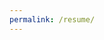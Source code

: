 ```yaml
---
permalink: /resume/
---
```


<!doctype html>
<html>
	<head>
	<meta charset="utf-8">
	<meta name="viewport" content="width=device-width, user-scalable=no, minimal-ui">
	<title>Andy Kumeda</title>
	<link rel="stylesheet" href="https://use.fontawesome.com/releases/v5.8.1/css/all.css" integrity="sha384-50oBUHEmvpQ+1lW4y57PTFmhCaXp0ML5d60M1M7uH2+nqUivzIebhndOJK28anvf" crossorigin="anonymous">
    <link rel="stylesheet" href="https://use.fontawesome.com/releases/v5.8.1/css/v4-shims.css">
	<style>
		/* Utils */
/*----- Colors -----*/
/*----- Fonts -----*/
/*----- Dimensions and sizes -----*/
/* Base */
@font-face {
    font-family: 'Josefin Sans';
    font-style: normal;
    font-weight: 300;
    src: local('Josefin Sans Light'), local('JosefinSans-Light'), url(https://fonts.gstatic.com/s/josefinsans/v9/C6HYlRF50SGJq1XyXj04zwV_pQ1T3xN3K1c3sB361us.ttf) format('truetype');
}
@font-face {
    font-family: 'Josefin Sans';
    font-style: normal;
    font-weight: 700;
    src: local('Josefin Sans Bold'), local('JosefinSans-Bold'), url(https://fonts.gstatic.com/s/josefinsans/v9/C6HYlRF50SGJq1XyXj04z306qf9KHRHwsVx7iw5MXmY.ttf) format('truetype');
}
@font-face {
    font-family: 'Lato';
    font-style: normal;
    font-weight: 300;
    src: local('Lato Light'), local('Lato-Light'), url(https://fonts.gstatic.com/s/lato/v11/nj47mAZe0mYUIySgfn0wpQ.ttf) format('truetype');
}
@font-face {
    font-family: 'Lato';
    font-style: normal;
    font-weight: 400;
    src: local('Lato Regular'), local('Lato-Regular'), url(https://fonts.gstatic.com/s/lato/v11/v0SdcGFAl2aezM9Vq_aFTQ.ttf) format('truetype');
}
@font-face {
    font-family: 'Lato';
    font-style: normal;
    font-weight: 700;
    src: local('Lato Bold'), local('Lato-Bold'), url(https://fonts.gstatic.com/s/lato/v11/DvlFBScY1r-FMtZSYIYoYw.ttf) format('truetype');
}
@font-face {
    font-family: 'Lato';
    font-style: italic;
    font-weight: 300;
    src: local('Lato Light Italic'), local('Lato-LightItalic'), url(https://fonts.gstatic.com/s/lato/v11/2HG_tEPiQ4Z6795cGfdivKCWcynf_cDxXwCLxiixG1c.ttf) format('truetype');
}
@font-face {
    font-family: 'Lato';
    font-style: italic;
    font-weight: 400;
    src: local('Lato Italic'), local('Lato-Italic'), url(https://fonts.gstatic.com/s/lato/v11/LqowQDslGv4DmUBAfWa2Vw.ttf) format('truetype');
}
@font-face {
    font-family: 'Lato';
    font-style: italic;
    font-weight: 700;
    src: local('Lato Bold Italic'), local('Lato-BoldItalic'), url(https://fonts.gstatic.com/s/lato/v11/HkF_qI1x_noxlxhrhMQYEKCWcynf_cDxXwCLxiixG1c.ttf) format('truetype');
}

body {
    font-family: "Lato", Helvetica, Arial, sans-serif;
    font-weight: 400;
    background: #393e46;
    /* background: #f8f8f8; */
    /* margin: 50px 0 100px; */
    margin: 0;
    letter-spacing: .3px;
    color: #39424B;
}

h1, h2, h3, h4, h5, h6 {
    text-transform: uppercase;
    margin: 0;
}

h1 {
    font-family: "Josefin Sans", Helvetica, Arial, sans-serif;
    font-weight: 700;
    font-size: 40px;
    letter-spacing: 1px; }

h2 {
    font-family: "Josefin Sans", Helvetica, Arial, sans-serif;
    font-weight: 300;
    font-size: 16px;
    letter-spacing: .5px; }

h3 {
    font-family: "Lato", Helvetica, Arial, sans-serif;
    font-weight: 300;
    font-size: 14px;
    letter-spacing: .4px;
    padding-top: 4px;
    padding-left: 2px;
    padding-right: 2px;
}

h3.bold {
    font-weight: 700; }

h4 {
    font-family: "Lato", Helvetica, Arial, sans-serif;
    font-weight: 300;
    font-size: 12px;
}

h4.bold {
    font-weight: 700; }

h5 {
    font-family: "Lato", Helvetica, Arial, sans-serif;
    font-weight: 300;
    font-size: 11px; }
h5.italic {
    font-style: italic; }

h6 {
    font-family: "Lato", Helvetica, Arial, sans-serif;
    font-weight: 400;
    font-size: 11px; }

a {
    color: inherit;
    text-decoration: inherit;
}

a:hover, a:hover > i.fa-external-link, .info-tag-container a:hover .fa.fa-external-link {
    color: #2895F1;
}

a .fa-external-link {
    font-size: 8px;
    margin-left: 2px;
    vertical-align: text-top;
    color: #999;
}

p, li {
    font-size: 13px;
    font-weight: 200;
    letter-spacing: .4px;
}

blockquote {
    font-size: 11px;
    font-family: "Lato", Helvetica, Arial, sans-serif;
    font-weight: 400;
    font-style: italic;
    margin: 10px 25px; }

em {
    color: #999;
}

ul {
    margin: 10px 0 0;
    -webkit-padding-start: 25px;
}

ul li {
    padding-left: 10px;
}

ul.minimal {
    list-style: none;
    padding: 0;
}

ul.minimal li {
    margin-bottom: 3px;
    padding-left: 0;
}

ul.two-column {
    -webkit-column-count: 2;
    -webkit-column-gap: 28px;
    -moz-column-count: 2;
    column-count: 2;
    -moz-column-gap: 28px;
    column-gap: 28px;
}

ul.two-column li {
    padding-left: 0;
    padding-bottom: 5px;
}

@page {
    size: A4;
}

.container {
    padding-top: 20px;
}

.keyline {
    width: 45px;
    /* margin: 8px 0 10px; */
    margin: 4px 0 10px;
    border-top: 1px solid #5C78FF;
}

.pull-left {
    float: left;
}

.pull-right {
    float: right;
}

.display-block {
    display: block;
}

.display-inline {
    display: inline;
}

.clearfix:after {
    content: "";
    display: table;
    clear: both;
}

/*
.profile-header {
    width: auto;
    max-width:  300px;
    margin-right: 50px;
}
*/

/*
.profile-pic {
    width: auto;
    max-width: 800px;
    margin-right: auto;
    /* margin-top: -5px; */
    /* margin-right: 18px; *//*
}
*/

.profile-pic img {
    width: 90px;
    height: auto;
    border-radius: 100%;
    padding: 2px;
    object-fit: cover;
    float: right;
}

.summary {
    margin: 5px 0 5px; }

/* Layouts */
.page {
    background: #222831;
    color: #eeeeee;
    /* width: 612px; */
    min-height: 792px;
    display: block;
    margin: 0 auto;
    border-top: 10px solid #5C78FF;
    /* padding: 36px 22px 30px 34px; */
    padding: 50px; /* 50px calc(50px + 10%);*/
    box-shadow: 0 1px 10px rgba(0, 0, 0, 0.5);
}

.page:after {
    content: "";
    display: table;
    clear: both;
}

.left-column, .profile-header {
    float: left;
    /* width: 160px; */
    width: 300px;
    /* margin-right: 20px; */
    margin-right: 50px;
}

.right-column, .profile-pic {
    width: auto;
    overflow: hidden;
    max-width: 850px;
    /* margin-right: 50px; */
    margin: 0 auto;
}

.item {
    /* margin-bottom: 15px; */
    margin-top: 20px;
    padding-top: 20px;
    border-top: 1px solid #393e46;
}

.item:first-child, .title + .item {
    margin-top: 0;
    padding-top: 0;
    border-top: none;
}

.title {
    background-color: #393e46;
}

.title > i {
    float: left;
    padding-top: 4px;
    padding-left: 4px;
    padding-right: 4px;
}

.right-column > .container > .title {
    margin-bottom: 15px;
}

.gpa {
    border: 1px solid #FFFFFF;
    border-radius: 35%;
    padding: 2px;
    margin-left: 5px;
}

@media only screen and (min-width: 2560px) {
    .page {
        padding: 2rem 60rem 2rem 60rem;
    }
}

@media only screen and (max-width: 800px) {
    .page {
        padding: 35px;
    }

    .left-column, .right-column {
        width: 100%;
        margin: 0;
    }

    .skills-container > section > ul > li
    /*,.languages-container > ul > li */{
        display: inline;
    }

    .skills-container > section > ul > li > h6
    /*,.languages-container > ul > li > h6 */{
        padding-right: 10px;
        display: inline;
    }

    .info-tag-container .info-text {
        font-size: 14px !important;
    }

    h3 {
        font-size: 16px !important;
    }

    h4 {
        font-size: 14px !important;
    }

    h6 {
        font-size: 12px !important;
    }

    p, li {
        font-size: 14px;
    }

    .item {
        margin-top: 10px;
        padding-top: 10px;
    }
}

@media print {
    body {
        margin: 0;
        background: #FFFFFF;
        color: #000;
    }

    main {
        background: #FFFFFF !important;
        color: black !important;
    }

    @page {
        border-top: 2px solid #FFFFFF;
    }

    .page {
        color: #000;
        width: 100%;
        height: 100%;
        margin: 0;
        padding: 35px 0 35px; /* 35px  35px; */
        box-shadow: none;
    }

    .title {
        background-color: #393e46;
        color: #FFFFFF;
        page-break-inside: avoid;
    }

    .keyline {
        width: 45px;
        /* margin: 8px 0 10px; */
        margin: 4px 0 10px;
        border-top: 2px solid #5C78FF;
    }

    .page .resume-header,
    .page .resume-content {
        padding: 0 35px 0 35px;
    }

    /* .container > section {
        page-break-inside: avoid;
    } */

    .left-column {
        width: 250px;
        margin-right: 35px;
    }

    /* .left-column .container {
        page-break-inside: avoid;
    } */

    .fa-external-link {
        display: none;
    }

    .gpa {
        border: 1px solid #393e46;
        margin-left: 10px;
    }

    h1 {
        font-size: 25px;
    }

    h2 {
        font-size: 14px;
    }

    .projects-container .item:nth-child(n+5) {
        display: none;
    }

    .speaking-container .item:nth-child(n+12) {
        display: none;
    }

    .work-container .item:nth-child(n+13) {
        display: none;
    }

    .right-column .container:nth-child(n+3) {
        display: none;
    }

    .left-column .skills-container:nth-child(n+1) {
        display: none;
    }
}

/* Components */
.info-tag-container {
    margin-bottom: 5px;
}

.info-tag-container .fa {
    font-size: 14px;
    width: 12px;
    margin-right: 5px;
    text-align: center;
    vertical-align: middle;
}

.info-tag-container .fa.fa-map-marker {
    font-size: 16px;
}

.info-tag-container .fa.fa-mobile {
    font-size: 18px;
}

.info-tag-container .fa.fa-envelope-o {
    font-size: 12px;
}

.info-tag-container .fa.fa-desktop {
    font-size: 11px;
}

.info-tag-container .fa.fa-external-link {
    width: auto;
    font-size: 8px;
    margin-left: 2px;
    vertical-align: text-top;
    color: #999;
}

.info-tag-container .info-text {
    font-size: 11px;
    display: inline-block;
    vertical-align: middle;
    /* width: 139px; */
}

.references-container .fa {
    font-size: 14px;
}

	</style>
	</head>
	<body>
		<main id="resume" class="page">
			<header class="resume-header clearfix">
			    <div class="profile-header">
			        <h1 class="display-block">Andy Kumeda</h1>
			        <h2 class="display-block">Network Architect</h2>
			    </div>
			    <div class="profile-pic">
			        <img src="https://andykumeda.com/assets/img/CCIE.jpg" alt="profile-pic">
			    </div>
			</header>
			<div class="resume-content">
				<aside class="left-column">
					<div class="container about-container">
					    <div class="title">
					        <h3>About</h3>
					        <div class="keyline"></div>
					    </div>
					
					        <div class="info-tag-container">
					                <i class="fa fa-map-marker"></i>
					        
					                <h6 class="info-text">
					                        Los Angeles, California
					                </h6>
					        </div>
					
					        <div class="info-tag-container">
					                    <i class="fa fa-envelope"></i>
					        
					                <h6 class="info-text">
					                    <a href="mailto:andy@kumeda.com" target="_blank">
					                        andy@kumeda.com <i class="fa fa-external-link" aria-hidden="true"></i>
					                    </a>
					                </h6>
					        </div>
					
					        <div class="info-tag-container">
					                    <i class="fa fa-mobile-alt"></i>
					        
					                <h6 class="info-text">
					                    <a href="tel:(310) 493-1793" target="_blank">
					                        (310) 493-1793 <i class="fa fa-external-link" aria-hidden="true"></i>
					                    </a>
					                </h6>
					        </div>
					
					        <div class="info-tag-container">
					                    <i class="fa fa-desktop"></i>
					        
					                <h6 class="info-text">
					                    <a href="https://cv.kumeda.com" target="_blank">
					                        cv.kumeda.com <i class="fa fa-external-link" aria-hidden="true"></i>
					                    </a>
					                </h6>
					        </div>
					
					                        <div class="info-tag-container">
					                                    <i class="fa fa-linkedin-square"></i>
					                        
					                                <h6 class="info-text">
					                                    <a href="https://www.linkedin.com/in/andykumeda/" target="_blank">
					                                        LinkedIn <i class="fa fa-external-link" aria-hidden="true"></i>
					                                    </a>
					                                </h6>
					                        </div>
					                         <div class="info-tag-container">
					                                     <i class="fab fa-github"></i>
					                         
					                                 <h6 class="info-text">
					                                     <a href="https://github.com/andykumeda" target="_blank">
					                                         GitHub <i class="fa fa-external-link" aria-hidden="true"></i>
					                                     </a>
					                                 </h6>
					                         </div>
					</div>
					    <div class="skills-container">
					            <section class="container">
					                    <div class="title">
					                        <h3>Cloud</h3>
					                        <div class="keyline"></div>
					                    </div>
					                    <ul class="minimal">
					                            <li><h6>AWS</h6></li>
					                            <li><h6>Azure</h6></li>
					                            <li><h6>Digital Ocean</h6></li>
					                            <li><h6>CloudFlare</h6></li>
					                    </ul>
					            </section>
					            <section class="container">
					                    <div class="title">
					                        <h3>Network Management</h3>
					                        <div class="keyline"></div>
					                    </div>
					                    <ul class="minimal">
					                            <li><h6>Solarwinds Orion</h6></li>
					                            <li><h6>ManageEngine OpManager</h6></li>
					                            <li><h6>Zabbix</h6></li>
					                    </ul>
					            </section>
					            <section class="container">
					                    <div class="title">
					                        <h3>DevOps</h3>
					                        <div class="keyline"></div>
					                    </div>
					                    <ul class="minimal">
					                            <li><h6>Ansible | Terraform</h6></li>
					                            <li><h6>Github | git</h6></li>
					                            <li><h6>Docker | Vagrant | Multipass</h6></li>
					                    </ul>
					            </section>
					            <section class="container">
					                    <div class="title">
					                        <h3>Collaboration | Project Management</h3>
					                        <div class="keyline"></div>
					                    </div>
					                    <ul class="minimal">
					                            <li><h6>Asana</h6></li>
					                            <li><h6>Notion</h6></li>
					                            <li><h6>Trello</h6></li>
					                            <li><h6>Smartsheet</h6></li>
					                            <li><h6>Jira | Confluence</h6></li>
					                            <li><h6>Kanban | Scrum</h6></li>
					                    </ul>
					            </section>
					            <section class="container">
					                    <div class="title">
					                        <h3>Security</h3>
					                        <div class="keyline"></div>
					                    </div>
					                    <ul class="minimal">
					                            <li><h6>Fortigate</h6></li>
					                            <li><h6>Cisco ASA</h6></li>
					                            <li><h6>Rapid7</h6></li>
					                    </ul>
					            </section>
					            <section class="container">
					                    <div class="title">
					                        <h3>Languages</h3>
					                        <div class="keyline"></div>
					                    </div>
					                    <ul class="minimal">
					                            <li><h6>Python</h6></li>
					                            <li><h6>Javascript</h6></li>
					                            <li><h6>PHP</h6></li>
					                    </ul>
					            </section>
					    </div>
					    <div class="container interests-container">
					        <div class="title">
					            <h3>Interests</h3>
					            <div class="keyline"></div>
					        </div>
					
					            <section class="item">
					                    <h4 class="bold">Art &amp; Music</h4>
					                    <ul class="minimal">
					                            <li>DJing</li>
					                            <li>Vinyl Records</li>
					                            <li>Generative Art</li>
					                            <li>Photography</li>
					                    </ul>
					            </section>
					            <section class="item">
					                    <h4 class="bold">Activities</h4>
					                    <ul class="minimal">
					                            <li>Long Distance Running</li>
					                            <li>Traveling</li>
					                            <li>Camping | Hiking</li>
					                    </ul>
					            </section>
					            <section class="item">
					                    <h4 class="bold">Beverages</h4>
					                    <ul class="minimal">
					                            <li>Coffee Roasting</li>
					                            <li>Craft Beer</li>
					                            <li>Wine Tasting</li>
					                    </ul>
					            </section>
					            <section class="item">
					                    <h4 class="bold">Technology</h4>
					                    <ul class="minimal">
					                            <li>Web3</li>
					                            <li>AI | LLM</li>
					                            <li>Blockchain | Smart Contracts</li>
					                    </ul>
					            </section>
					    </div>
					<div class="container education-container">
					    <div class="title">
					            <i class="fa fas fa-user-graduate"></i>
					        <h3>Education</h3>
					        <div class="keyline"></div>
					    </div>
					
					        <section class="item">
					            <div class="section-header clearfix">
					                <h4 class="bold pull-left">
					                        California State University, Long Beach
					                </h4>
					            </div>
					
					            <h4 class="display-inline">BS - Computer Science and Engineering</h4>
					
					
					        </section>
					</div>
				</aside>
				<div class="right-column">
					        <div class="container summary-container">
					            <div class="title">
					                    <i class="fa fas fa-file-alt"></i>
					                <h3>Summary</h3>
					                <div class="keyline"></div>
					            </div>
					            <p class="summary">
					                As an engineering and project management professional with over 25 years of hands-on technology experience, I am adept at operating across various hardware and software platforms. I excel in identifying and mitigating complex technology and business challenges, providing timely solutions while working within tight timelines and budgetary constraints. With a proven track record of success, I have designed and implemented large-scale enterprise server and networking infrastructures, providing both scalability and redundancy across multiple data center locations.
					            </p>
					        </div>
					<div class="container work-container">
					    <div class="title">
					            <i class="fa fas fa-user-tie"></i>
					        <h3>Work Experience</h3>
					        <div class="keyline"></div>
					    </div>
					
					        <section class="item">
					            <div class="section-header clearfix">
					                <h3 class="bold pull-left">
					                        Delta9 Technology, LLC
					                </h3>
					                <h5 class="italic pull-right">
					                            <span class="startDate">2017</span>
					                            <span class="endDate"> - present</span>
					                </h5>
					            </div>
					
					            <h4>Principal Consultant</h4>
					
					                <div class="info-tag-container">
					                    <i class="fa fa-map-marker"></i>
					
					
					                        <h6 class="info-text">
					                                
					                                Los Angeles, CA
					                        </h6>
					                </div>
					
					
					            <ul>
					                <li>Designed and implemented SolarWinds network performance monitoring and management solutions for a large-scale enterprise, resulting in enhanced network visibility and proactive issue resolution.</li>
					                <li>Successfully executed network architecture designs, incorporating IPS/IDS, firewall, and VPN appliances that adhered to FBI CJIS policies and FIPS 140-2 data encryption requirements, for local law enforcement agencies.</li>
					                <li>Played a pivotal role in identifying, protecting, and managing corporate assets by monitoring and responding to security incidents in line with organizational policies and procedures.</li>
					                <li>Designed and established critical business requirements for high-tech startups, meeting aggressive budget and timeline goals.</li>
					                <li>Instituted a real-time application and infrastructure monitoring and alerting framework for a large multimedia and entertainment corporation, boosting operational efficiency and minimizing downtime.</li>
					                <li>Delivered high-availability storage area networks and VM platform design development and procurement reports for multiple universities and outreach centers spanning across multiple campuses.</li>
					                <li>Devised comprehensive system and network specifications, integration, project management, and test plans for mergers and acquisitions, streamlining the entire process and ensuring seamless transitions.</li>
					            </ul>
					        </section>
					        <section class="item">
					            <div class="section-header clearfix">
					                <h3 class="bold pull-left">
					                        DexYP
					                </h3>
					                <h5 class="italic pull-right">
					                            <span class="startDate">2015</span>
					                            <span class="endDate"> - 2017</span>
					                </h5>
					            </div>
					
					            <h4>Architect</h4>
					
					                <div class="info-tag-container">
					                    <i class="fa fa-map-marker"></i>
					
					
					                        <h6 class="info-text">
					                                
					                                Dallas, TX
					                        </h6>
					                </div>
					
					
					            <ul>
					                <li>Collaborated effectively with all stakeholders to implement comprehensive threat detection and prevention strategies, incident response plans, forensic analysis, and data loss prevention measures.</li>
					                <li>Designed and produced innovative enterprise solutions involving WAN/LAN, WLAN, Data Analytics, Security, and Virtual (e.g., NFV, SDN) technologies, developing automation rules and management policies to streamline processes and boost efficiency.</li>
					                <li>Worked closely with the executive team to conduct risk assessments and develop business continuity plans to ensure compliance with SOX and PCI requirements.</li>
					                <li>Collaborated with internal customers and corporate leadership to analyze, research, and implement enterprise-wide network and security architecture solutions that aligned with business objectives and goals.</li>
					                <li>Designed and developed a custom open-source DCIM application that integrated internal infrastructure and application databases, enabling accurate inventory and physical location tracking across multiple data centers.</li>
					                <li>Provided expert guidance to ensure emerging technologies and innovative ideas were aligned with the enterprise&#x27;s operational and strategic goals, helping to drive overall success and growth.</li>
					                <li>As a technology liaison leader, facilitated collaboration and integration of impactful and advanced technical solutions to drive enterprise-wide transformation and success.</li>
					            </ul>
					        </section>
					        <section class="item">
					            <div class="section-header clearfix">
					                <h3 class="bold pull-left">
					                        YP
					                </h3>
					                <h5 class="italic pull-right">
					                            <span class="startDate">2012</span>
					                            <span class="endDate"> - 2015</span>
					                </h5>
					            </div>
					
					            <h4>Executive Director, Network &amp; Telecom</h4>
					
					                <div class="info-tag-container">
					                    <i class="fa fa-map-marker"></i>
					
					
					                        <h6 class="info-text">
					                                
					                                Glendale, CA
					                        </h6>
					                </div>
					
					
					            <ul>
					                <li>Reviewed the performance of network and telephony resources to determine operating costs, productivity levels, and necessary upgrades, ensuring optimal use of resources while minimizing expenses.</li>
					                <li>Planned and executed business requirements, managed projects, and allocated resources effectively for network and telephony infrastructures, driving successful outcomes and meeting project goals and objectives.</li>
					                <li>Defined and communicated project milestones, service level agreements, and resource allocation to all relevant stakeholders, including the executive team, department leads, support staff, and end-users, ensuring everyone was aligned with project objectives and timelines.</li>
					            </ul>
					        </section>
					        <section class="item">
					            <div class="section-header clearfix">
					                <h3 class="bold pull-left">
					                        AT&amp;T Interactive
					                </h3>
					                <h5 class="italic pull-right">
					                            <span class="startDate">2009</span>
					                            <span class="endDate"> - 2012</span>
					                </h5>
					            </div>
					
					            <h4>Associate Director, Voice &amp; Data</h4>
					
					                <div class="info-tag-container">
					                    <i class="fa fa-map-marker"></i>
					
					
					                        <h6 class="info-text">
					                                
					                                Dallas, TX
					                        </h6>
					                </div>
					
					
					            <ul>
					                <li>Presented compelling business case justifications and conducted thorough cost/benefit analyses for various operations spending and initiatives, ensuring informed decision-making by the executive team.</li>
					                <li>Conducted benchmarking and analysis of the telephony and networking infrastructures to determine operating costs, productivity levels, and upgrade requirements, enabling informed resource allocation and strategic planning.</li>
					                <li>Designed and implemented large-scale multi-vendor data and voice networks across multiple data centers, ensuring robust and scalable infrastructures that met business requirements and goals.</li>
					                <li>Built and/or expanded six Tier 4 high-density data centers within the allocated budget and timeline, demonstrating strong project management skills and a deep understanding of data center technologies and requirements.</li>
					            </ul>
					        </section>
					        <section class="item">
					            <div class="section-header clearfix">
					                <h3 class="bold pull-left">
					                        Yellowpages.com | AT&amp;T
					                </h3>
					                <h5 class="italic pull-right">
					                            <span class="startDate">2007</span>
					                            <span class="endDate"> - 2009</span>
					                </h5>
					            </div>
					
					            <h4>Manager, Network Operations</h4>
					
					                <div class="info-tag-container">
					                    <i class="fa fa-map-marker"></i>
					
					
					                        <h6 class="info-text">
					                                
					                                Dallas, TX
					                        </h6>
					                </div>
					
					
					            <ul>
					                <li>Provided oversight for all network operations, remote communications, wide and local area networks within multiple data centers, ensuring reliable and secure network connectivity across the enterprise.</li>
					                <li>Maintained and managed operational metrics, goals, and project timelines, providing visibility and transparency into network performance and project progress to relevant stakeholders.</li>
					                <li>Ensured high availability and full redundancy for all network infrastructures to achieve 99.9% uptime, minimizing downtime and maintaining business continuity.</li>
					                <li>Managed and delivered large-scale projects utilizing technical analysis, data network planning, engineering, and global infrastructure design experience, achieving project success and delivering value to the organization.</li>
					            </ul>
					        </section>
					        <section class="item">
					            <div class="section-header clearfix">
					                <h3 class="bold pull-left">
					                        Curesearch | National Childhood Cancer Foundation
					                </h3>
					                <h5 class="italic pull-right">
					                            <span class="startDate">2004</span>
					                            <span class="endDate"> - 2007</span>
					                </h5>
					            </div>
					
					            <h4>Director, Information Technology</h4>
					
					                <div class="info-tag-container">
					                    <i class="fa fa-map-marker"></i>
					
					
					                        <h6 class="info-text">
					                                
					                                Baltimore, MD
					                        </h6>
					                </div>
					
					
					            <ul>
					                <li>Provided strategic oversight for infrastructure and data operations, ensuring alignment with the business and scientific objectives of the organization.</li>
					                <li>Formulated and deployed long-term strategic plans for acquiring and enabling efficient and cost-effective information processing and communication technologies, ensuring that technology investments were aligned with organizational goals and priorities.</li>
					                <li>Directed research on potential technology solutions and implementations in support of new initiatives, opportunities, and procurement efforts, providing informed recommendations to the executive team and relevant stakeholders.</li>
					            </ul>
					        </section>
					        <section class="item">
					            <div class="section-header clearfix">
					                <h3 class="bold pull-left">
					                        Yahoo! | Overture Services | Goto.com
					                </h3>
					                <h5 class="italic pull-right">
					                            <span class="startDate">2001</span>
					                            <span class="endDate"> - 2004</span>
					                </h5>
					            </div>
					
					            <h4>Senior Network Engineer</h4>
					
					                <div class="info-tag-container">
					                    <i class="fa fa-map-marker"></i>
					
					
					                        <h6 class="info-text">
					                                
					                                Pasadena, CA
					                        </h6>
					                </div>
					
					
					            <ul>
					                <li>Designed, integrated, and implemented networks and data centers across twelve countries, incorporating sales and customer service resources and production web-searching facilities, to enable efficient and scalable operations in multiple regions.</li>
					                <li>Led the technology mergers and acquisitions migration and integration of FAST and AltaVista, ensuring seamless transitions and minimal disruption to operations.</li>
					                <li>Collaborated with senior engineering team leads and executive management to develop technology and business roadmaps, providing efficient, scalable, cost-effective, and fault-tolerant network and systems infrastructures.</li>
					                <li>Worked with project managers and internal customers to define proper deliverables, communicate expectations, and manage risks, ensuring timely delivery of milestones and objectives.</li>
					            </ul>
					        </section>
					</div>
					<div class="container awards-container">
					    <div class="title">
					            <i class="fa fas fa-award"></i>
					        <h3>Awards &amp; Credentials</h3>
					        <div class="keyline"></div>
					    </div>
					
					        <section class="item">
					            <div class="section-header">
					                <h5 class="italic pull-right">
					                            1996
					                </h5>
					            </div>
					            <div class="section-header clearfix">
					                <h3 class="bold pull-left">
					                        Cisco Certified Internetwork Expert (CCIE #3406)
					                </h3>
					                <h5 class="italic pull-right">
					                </h5>
					            </div>
					
					            <h5 class="summary">CCIE Routing &amp; Switching, Written &amp; Lab</h5>
					        </section>
					        <section class="item">
					            <div class="section-header">
					                <h5 class="italic pull-right">
					                </h5>
					            </div>
					            <div class="section-header clearfix">
					                <h3 class="bold pull-left">
					                        Cisco Certified Internetwork Expert (CCIE) Re-certification
					                </h3>
					                <h5 class="italic pull-right">
					                </h5>
					            </div>
					
					            <h5 class="summary">Security (2001), IP (2003), Routing &amp; Switching (2004,2007), VoIP (2009), Service Provider (2011), Data Center (2015)</h5>
					        </section>
					        <section class="item">
					            <div class="section-header">
					                <h5 class="italic pull-right">
					                            2010
					                </h5>
					            </div>
					            <div class="section-header clearfix">
					                <h3 class="bold pull-left">
					                        AT&amp;T Service Excellence Award
					                </h3>
					                <h5 class="italic pull-right">
					                </h5>
					            </div>
					
					            <h5 class="summary">IPV6 Implementation</h5>
					        </section>
					        <section class="item">
					            <div class="section-header">
					                <h5 class="italic pull-right">
					                            2018
					                </h5>
					            </div>
					            <div class="section-header clearfix">
					                <h3 class="bold pull-left">
					                        METRC Validated Software Provider
					                </h3>
					                <h5 class="italic pull-right">
					                </h5>
					            </div>
					
					            <h5 class="summary">CA Department of Food &amp; Agriculture | CA Department of Public Health</h5>
					        </section>
					        <section class="item">
					            <div class="section-header">
					                <h5 class="italic pull-right">
					                            2020
					                </h5>
					            </div>
					            <div class="section-header clearfix">
					                <h3 class="bold pull-left">
					                        Certified Enterprise Blockchain Professional (CEBP)
					                </h3>
					                <h5 class="italic pull-right">
					                </h5>
					            </div>
					
					            <h5 class="summary">101 Blockchains</h5>
					        </section>
					</div>
				</div>
			</div>
		</main>
	</body>
</html>
